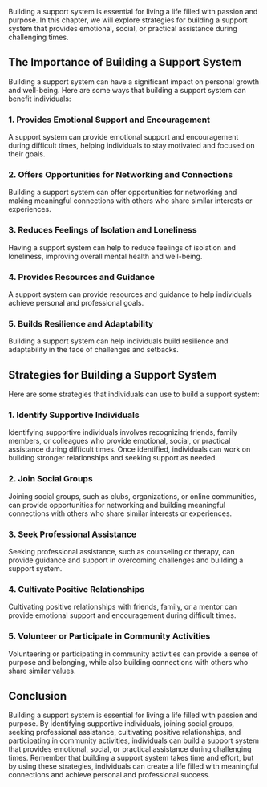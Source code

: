 
Building a support system is essential for living a life filled with passion and purpose. In this chapter, we will explore strategies for building a support system that provides emotional, social, or practical assistance during challenging times.

The Importance of Building a Support System
-------------------------------------------

Building a support system can have a significant impact on personal growth and well-being. Here are some ways that building a support system can benefit individuals:

### 1. Provides Emotional Support and Encouragement

A support system can provide emotional support and encouragement during difficult times, helping individuals to stay motivated and focused on their goals.

### 2. Offers Opportunities for Networking and Connections

Building a support system can offer opportunities for networking and making meaningful connections with others who share similar interests or experiences.

### 3. Reduces Feelings of Isolation and Loneliness

Having a support system can help to reduce feelings of isolation and loneliness, improving overall mental health and well-being.

### 4. Provides Resources and Guidance

A support system can provide resources and guidance to help individuals achieve personal and professional goals.

### 5. Builds Resilience and Adaptability

Building a support system can help individuals build resilience and adaptability in the face of challenges and setbacks.

Strategies for Building a Support System
----------------------------------------

Here are some strategies that individuals can use to build a support system:

### 1. Identify Supportive Individuals

Identifying supportive individuals involves recognizing friends, family members, or colleagues who provide emotional, social, or practical assistance during difficult times. Once identified, individuals can work on building stronger relationships and seeking support as needed.

### 2. Join Social Groups

Joining social groups, such as clubs, organizations, or online communities, can provide opportunities for networking and building meaningful connections with others who share similar interests or experiences.

### 3. Seek Professional Assistance

Seeking professional assistance, such as counseling or therapy, can provide guidance and support in overcoming challenges and building a support system.

### 4. Cultivate Positive Relationships

Cultivating positive relationships with friends, family, or a mentor can provide emotional support and encouragement during difficult times.

### 5. Volunteer or Participate in Community Activities

Volunteering or participating in community activities can provide a sense of purpose and belonging, while also building connections with others who share similar values.

Conclusion
----------

Building a support system is essential for living a life filled with passion and purpose. By identifying supportive individuals, joining social groups, seeking professional assistance, cultivating positive relationships, and participating in community activities, individuals can build a support system that provides emotional, social, or practical assistance during challenging times. Remember that building a support system takes time and effort, but by using these strategies, individuals can create a life filled with meaningful connections and achieve personal and professional success.
